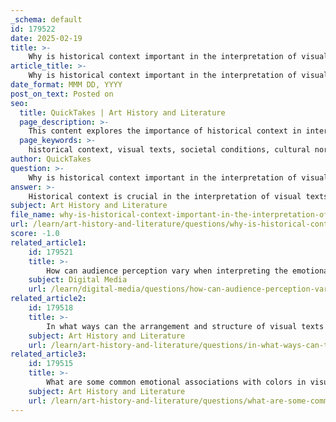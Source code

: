 ```yaml
---
_schema: default
id: 179522
date: 2025-02-19
title: >-
    Why is historical context important in the interpretation of visual texts?
article_title: >-
    Why is historical context important in the interpretation of visual texts?
date_format: MMM DD, YYYY
post_on_text: Posted on
seo:
  title: QuickTakes | Art History and Literature
  page_description: >-
    This content explores the importance of historical context in interpreting visual texts, highlighting how societal conditions, shifting meanings, multiple interpretations, critical thinking, and cultural symbolism influence our understanding of images.
  page_keywords: >-
    historical context, visual texts, societal conditions, cultural norms, meaning, multiple interpretations, critical thinking, analysis, symbolism, cultural references
author: QuickTakes
question: >-
    Why is historical context important in the interpretation of visual texts?
answer: >-
    Historical context is crucial in the interpretation of visual texts for several reasons:\n\n1. **Understanding Societal Conditions**: Historical context provides insight into the societal conditions and cultural norms of the time when the visual text was created. This understanding can reveal the underlying messages and themes that may not be immediately apparent. For instance, an artwork produced during a period of social upheaval may reflect the struggles, sentiments, and ideologies prevalent at that time, influencing how the audience perceives the image.\n\n2. **Influence on Meaning**: The meaning of visual texts can shift dramatically based on the historical context. An image that may seem innocuous today could have been a powerful political statement in its time. Recognizing the historical backdrop allows interpreters to grasp the intended message and the emotional weight it carried for contemporary audiences.\n\n3. **Multiple Interpretations**: Images often have multiple interpretations influenced by personal experiences and the context in which they are viewed. Historical context adds another layer to this complexity, as it can shape how different audiences understand and engage with the visual text. For example, viewers from different generations or cultural backgrounds may interpret the same image differently based on their historical knowledge and experiences.\n\n4. **Critical Thinking and Analysis**: Engaging with the historical context encourages critical thinking about visual information. It prompts viewers to consider not just what they see, but also why it was created and how it fits into a larger narrative. This analytical approach enhances the depth of interpretation and fosters a more nuanced understanding of visual rhetoric.\n\n5. **Symbolism and Cultural References**: Many visual texts incorporate symbols and references that are deeply rooted in their historical context. Understanding these symbols requires knowledge of the time period and cultural references that may not be familiar to modern audiences. This knowledge can unlock deeper meanings and enrich the viewer's experience.\n\nIn summary, historical context is essential for a comprehensive interpretation of visual texts, as it informs the meaning, significance, and emotional impact of the images, while also facilitating a more critical and nuanced engagement with visual communication.
subject: Art History and Literature
file_name: why-is-historical-context-important-in-the-interpretation-of-visual-texts.md
url: /learn/art-history-and-literature/questions/why-is-historical-context-important-in-the-interpretation-of-visual-texts
score: -1.0
related_article1:
    id: 179521
    title: >-
        How can audience perception vary when interpreting the emotional impact of visuals?
    subject: Digital Media
    url: /learn/digital-media/questions/how-can-audience-perception-vary-when-interpreting-the-emotional-impact-of-visuals
related_article2:
    id: 179518
    title: >-
        In what ways can the arrangement and structure of visual texts emphasize certain aspects?
    subject: Art History and Literature
    url: /learn/art-history-and-literature/questions/in-what-ways-can-the-arrangement-and-structure-of-visual-texts-emphasize-certain-aspects
related_article3:
    id: 179515
    title: >-
        What are some common emotional associations with colors in visual texts?
    subject: Art History and Literature
    url: /learn/art-history-and-literature/questions/what-are-some-common-emotional-associations-with-colors-in-visual-texts
---
```


&nbsp;